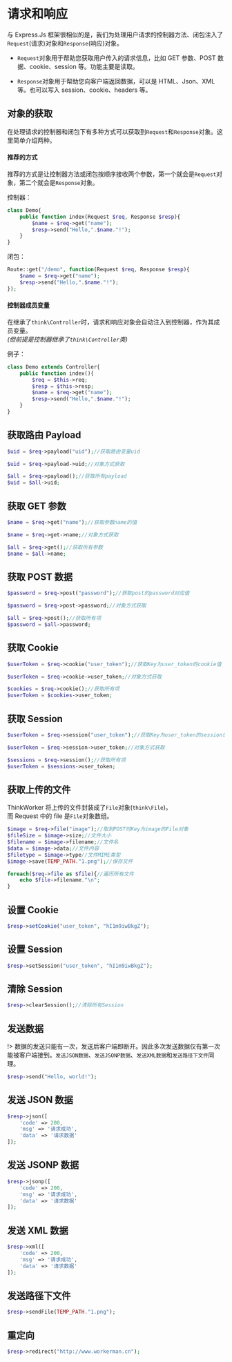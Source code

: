 # 请求和响应

与 Express.Js 框架很相似的是，我们为处理用户请求的控制器方法、闭包注入了`Request`(请求)对象和`Response`(响应)对象。

- `Request`对象用于帮助您获取用户传入的请求信息，比如 GET 参数、POST 数据、cookie、session 等。功能主要是读取。

- `Response`对象用于帮助您向客户端返回数据，可以是 HTML、Json、XML 等。也可以写入 session、cookie、headers 等。

## 对象的获取

在处理请求的控制器和闭包下有多种方式可以获取到`Request`和`Response`对象。这里简单介绍两种。

#### 推荐的方式

推荐的方式是让控制器方法或闭包按顺序接收两个参数，第一个就会是`Request`对象，第二个就会是`Response`对象。

控制器：

```php
class Demo{
    public function index(Request $req, Response $resp){
        $name = $req->get("name");
        $resp->send("Hello,".$name."!");
    }
}
```

闭包：

```php
Route::get("/demo", function(Request $req, Response $resp){
    $name = $req->get("name");
    $resp->send("Hello,".$name."!");
});
```

#### 控制器成员变量

在继承了`think\Controller`时，请求和响应对象会自动注入到控制器，作为其成员变量。
<br>
_(但前提是控制器继承了`think\Controller`类)_

例子：

```php
class Demo extends Controller{
    public function index(){
        $req = $this->req;
        $resp = $this->resp;
        $name = $req->get("name");
        $resp->send("Hello,".$name."!");
    }
}
```

## 获取路由 Payload

```php
$uid = $req->payload("uid");//获取路由变量uid

$uid = $req->payload->uid;//对象方式获取

$all = $req->payload();//获取所有payload
$uid = $all->uid;

```

## 获取 GET 参数

```php
$name = $req->get("name");//获取参数name的值

$name = $req->get->name;//对象方式获取

$all = $req->get();//获取所有参数
$name = $all->name;
```

## 获取 POST 数据

```php
$password = $req->post("password");//获取post的password对应值

$password = $req->post->password;//对象方式获取

$all = $req->post();//获取所有项
$password = $all->password;
```

## 获取 Cookie

```php
$userToken = $req->cookie("user_token");//获取Key为user_token的cookie值

$userToken = $req->cookie->user_token;//对象方式获取

$cookies = $req->cookie();//获取所有项
$userToken = $cookies->user_token;
```

## 获取 Session

```php
$userToken = $req->session("user_token");//获取Key为user_token的session值

$userToken = $req->session->user_token;//对象方式获取

$sessions = $req->session();//获取所有项
$userToken = $sessions->user_token;
```

## 获取上传的文件

ThinkWorker 将上传的文件封装成了`File`对象(`think\File`)。
<br>
而 Request 中的 file 是`File`对象数组。

```php
$image = $req->file("image");//取到POST时Key为image的File对象
$fileSize = $image->size;//文件大小
$filename = $image->filename;//文件名
$data = $image->data;//文件内容
$filetype = $image->type//文件MIME类型
$image->save(TEMP_PATH."1.png");//保存文件

foreach($req->file as $file){//遍历所有文件
    echo $file->filename."\n";
}

```

## 设置 Cookie

```php
$resp->setCookie("user_token", "hI1m9iwBkgZ");
```

## 设置 Session

```php
$resp->setSession("user_token", "hI1m9iwBkgZ");
```

## 清除 Session

```php
$resp->clearSession();//清除所有Session
```

## 发送数据

!> 数据的发送只能有一次，发送后客户端即断开。因此多次发送数据仅有第一次能被客户端接到。`发送JSON数据`、`发送JSONP数据`、`发送XML数据`和`发送路径下文件`同理。

```php
$resp->send("Hello, world!");
```

## 发送 JSON 数据

```php
$resp->json([
    'code' => 200,
    'msg' => '请求成功',
    'data' => '请求数据'
]);
```

## 发送 JSONP 数据

```php
$resp->jsonp([
    'code' => 200,
    'msg' => '请求成功',
    'data' => '请求数据'
]);
```

## 发送 XML 数据

```php
$resp->xml([
    'code' => 200,
    'msg' => '请求成功',
    'data' => '请求数据'
]);
```

## 发送路径下文件

```php
$resp->sendFile(TEMP_PATH."1.png");
```

## 重定向

```php
$resp->redirect("http://www.workerman.cn");
```
